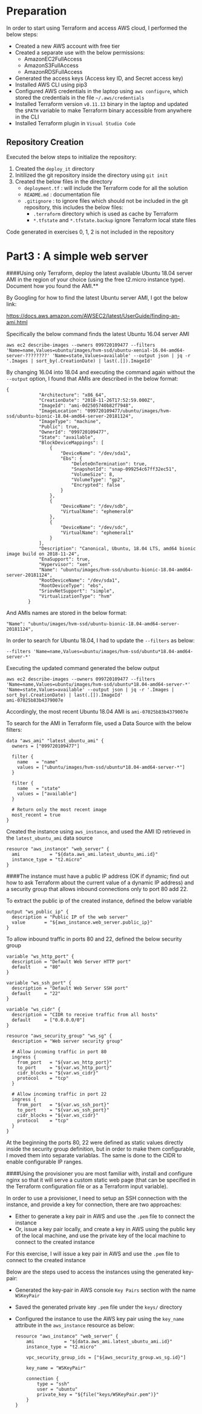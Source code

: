 # Preparation
In order to start using Terraform and access AWS cloud, I performed the below steps:
* Created a new AWS account with free tier
* Created a separate use with the below permissions:
  *  AmazonEC2FullAccess
  *  AmazonS3FullAccess
  *  AmazonRDSFullAccess
* Generated the access keys (Access key ID, and Secret access key)
* Installed AWS CLI using pip3
* Configured AWS credentials in the laptop using `aws configure`, which stored the credentials in the file `~/.aws/credentials`
* Installed Terraform version `v0.11.13` binary in the laptop and updated the `$PATH` variable to make Terraform binary accessible from anywhere in the CLI 
* Installed Terraform plugin in `Visual Studio Code`

## Repository Creation
Executed the below steps to initialize the repository:
1. Created the `deploy_it` directory
2. Initilized the git repository inside the directory using
   `git init`
1. Created the below files in the directory
   * `deployment.tf` : will include the Terraform code for all the solution
   * `README.md` : documentation file
   * `.gitignore` : to ignore files which should not be included in the git repository, this includes the below files:
     * `.terraform` directory which is used as cache by Terraform
     * `*.tfstate` and `*.tfstate.backup` ignore Terraform local state files

Code generated in exercises 0, 1, 2 is not included in the repository

# Part3 : A simple web server

####Using only Terraform, deploy the latest available Ubuntu 18.04 server AMI in the region of your choice (using the free t2.micro instance type). Document how you found the AMI.** 

By Googling for how to find the latest Ubuntu server AMI, I got the below link:

https://docs.aws.amazon.com/AWSEC2/latest/UserGuide/finding-an-ami.html

Specifically the below command finds the latest Ubuntu 16.04 server AMI

`aws ec2 describe-images --owners 099720109477 --filters 'Name=name,Values=ubuntu/images/hvm-ssd/ubuntu-xenial-16.04-amd64-server-????????' 'Name=state,Values=available' --output json | jq -r '.Images | sort_by(.CreationDate) | last(.[]).ImageId'`

By changing 16.04 into 18.04 and executing the command again without the `--output` option, I found that AMIs are described in the below format:

```
{
            "Architecture": "x86_64",
            "CreationDate": "2018-11-26T17:52:59.000Z",
            "ImageId": "ami-0d2505740b82f7948",
            "ImageLocation": "099720109477/ubuntu/images/hvm-ssd/ubuntu-bionic-18.04-amd64-server-20181124",
            "ImageType": "machine",
            "Public": true,
            "OwnerId": "099720109477",
            "State": "available",
            "BlockDeviceMappings": [
                {
                    "DeviceName": "/dev/sda1",
                    "Ebs": {
                        "DeleteOnTermination": true,
                        "SnapshotId": "snap-099254c67ff32ec51",
                        "VolumeSize": 8,
                        "VolumeType": "gp2",
                        "Encrypted": false
                    }
                },
                {
                    "DeviceName": "/dev/sdb",
                    "VirtualName": "ephemeral0"
                },
                {
                    "DeviceName": "/dev/sdc",
                    "VirtualName": "ephemeral1"
                }
            ],
            "Description": "Canonical, Ubuntu, 18.04 LTS, amd64 bionic image build on 2018-11-24",
            "EnaSupport": true,
            "Hypervisor": "xen",
            "Name": "ubuntu/images/hvm-ssd/ubuntu-bionic-18.04-amd64-server-20181124",
            "RootDeviceName": "/dev/sda1",
            "RootDeviceType": "ebs",
            "SriovNetSupport": "simple",
            "VirtualizationType": "hvm"
        }
```
And AMIs names are stored in the below format:

`"Name": "ubuntu/images/hvm-ssd/ubuntu-bionic-18.04-amd64-server-20181124",`

In order to search for Ubuntu 18.04, I had to update the `--filters` as below:

`--filters 'Name=name,Values=ubuntu/images/hvm-ssd/ubuntu*18.04-amd64-server-*'`

Executing the updated command generated the below output

```
aws ec2 describe-images --owners 099720109477 --filters 'Name=name,Values=ubuntu/images/hvm-ssd/ubuntu*18.04-amd64-server-*' 'Name=state,Values=available' --output json | jq -r '.Images | sort_by(.CreationDate) | last(.[]).ImageId'
ami-07025b83b4379007e
```

Accordingly, the most recent Ubuntu 18.04 AMI is `ami-07025b83b4379007e`

To search for the AMI in Terraform file, used a Data Source with the below filters:

```
data "aws_ami" "latest_ubuntu_ami" {
  owners = ["099720109477"]

  filter {
    name   = "name"
    values = ["ubuntu/images/hvm-ssd/ubuntu*18.04-amd64-server-*"]
  }

  filter {
    name   = "state"
    values = ["available"]
  }

  # Return only the most recent image
  most_recent = true
}
```

Created the instance using `aws_instance`, and used the AMI ID retrieved in the `latest_ubuntu_ami` data source 

```
resource "aws_instance" "web_server" {
  ami           = "${data.aws_ami.latest_ubuntu_ami.id}"
  instance_type = "t2.micro"
}
```

####The instance must have a public IP address (OK if dynamic; find out how to ask Terraform about the current value of a dynamic IP address) and a security group that allows inbound connections only to port 80 add 22.

To extract the public ip of the created instance, defined the below variable

```
output "ws_public_ip" {
  description = "Public IP of the web server"
  value       = "${aws_instance.web_server.public_ip}"
}
```

To allow inbound traffic in ports 80 and 22, defined the below security group

```
variable "ws_http_port" {
  description = "Default Web Server HTTP port"
  default     = "80"
}

variable "ws_ssh_port" {
  description = "Default Web Server SSH port"
  default     = "22"
}

variable "ws_cidr" {
  description = "CIDR to receive traffic from all hosts"
  default     = ["0.0.0.0/0"]
}

resource "aws_security_group" "ws_sg" {
  description = "Web server security group"

  # Allow incoming traffic in port 80
  ingress {
    from_port   = "${var.ws_http_port}"
    to_port     = "${var.ws_http_port}"
    cidr_blocks = "${var.ws_cidr}"
    protocol    = "tcp"
  }

  # Allow incoming traffic in port 22
  ingress {
    from_port   = "${var.ws_ssh_port}"
    to_port     = "${var.ws_ssh_port}"
    cidr_blocks = "${var.ws_cidr}"
    protocol    = "tcp"
  }
}
```

At the beginning the ports 80, 22 were defined as static values directly inside the security group definition, but in order to make them configurable, I moved them into separate variablas. The same is done to the CIDR to enable configurable IP ranges.

####Using the ​provisioner​ you are most familiar with, install and configure nginx so that it will serve a custom static web page (that can be specified in the Terraform configuration file or as a Terraform input variable).

In order to use a provisioner, I need to setup an SSH connection with the instance, and provide a key for connection, there are two approaches:
* Either to generate a key pair in AWS and use the `.pem` file to connect the instance
* Or, issue a key pair locally, and create a key in AWS using the public key of the local machine, and use the private key of the local machine to connect to the created instance

For this exercise, I will issue a key pair in AWS and use the `.pem` file to connect to the created instance

Below are the steps used to access the instances using the generated key-pair:
* Generated the key-pair in AWS console `Key Pairs` section with the name `WSKeyPair`
* Saved the generated private key `.pem` file under the `keys/` directory
* Configured the instance to use the AWS key pair using the `key_name` attribute in the `aws_instance` resource as below:
  
    ```
    resource "aws_instance" "web_server" {
        ami           = "${data.aws_ami.latest_ubuntu_ami.id}"
        instance_type = "t2.micro"

        vpc_security_group_ids = ["${aws_security_group.ws_sg.id}"]

        key_name = "WSKeyPair"

        connection {
            type = "ssh"
            user = "ubuntu"
            private_key = "${file("keys/WSKeyPair.pem")}"
        }
    }    
    ```